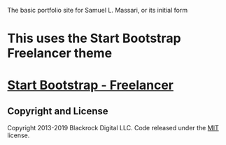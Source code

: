The basic portfolio site for Samuel L. Massari, or its initial form

# This uses the Start Bootstrap Freelancer theme
# [Start Bootstrap - Freelancer](https://startbootstrap.com/template-overviews/freelancer/)
## Copyright and License

Copyright 2013-2019 Blackrock Digital LLC. Code released under the [MIT](https://github.com/BlackrockDigital/startbootstrap-freelancer/blob/gh-pages/LICENSE) license.
